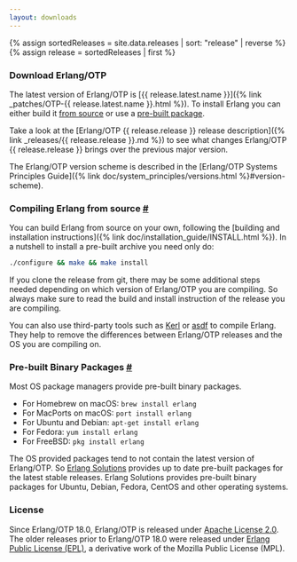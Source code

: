 ```yaml
---
layout: downloads
---
```

{% assign sortedReleases = site.data.releases | sort: "release" | reverse %}
{% assign release = sortedReleases | first %}

### Download Erlang/OTP

The latest version of Erlang/OTP is [{{ release.latest.name }}]({% link _patches/OTP-{{ release.latest.name }}.html %}). To install Erlang you can either build it [from source](#source) or use a [pre-built package](#prebuilt).

Take a look at the [Erlang/OTP {{ release.release }} release description]({% link _releases/{{ release.release }}.md %}) to see what changes Erlang/OTP {{ release.release }} brings over the previous major version.

The Erlang/OTP version scheme is described in the [Erlang/OTP Systems Principles Guide]({% link doc/system_principles/versions.html %}#version-scheme).

<!--end_excerpt-->

### Compiling Erlang from source <a href="#source" name="source">#</a>

You can build Erlang from source on your own, following the [building and installation instructions]({% link doc/installation_guide/INSTALL.html %}). In a nutshell to install a pre-built archive you need only do:

```bash
./configure && make && make install
```

If you clone the release from git, there may be some additional steps needed depending on which version of Erlang/OTP you are compiling. So always make sure to read the build and install instruction of the release you are compiling.

You can also use third-party tools such as [Kerl](https://github.com/kerl/kerl) or [asdf](https://github.com/asdf-vm/asdf-erlang) to compile Erlang. They help to remove the differences between Erlang/OTP releases and the OS you are compiling on.

### Pre-built Binary Packages <a href="#prebuilt" name="prebuilt">#</a>

Most OS package managers provide pre-built binary packages.

* For Homebrew on macOS: `brew install erlang`
* For MacPorts on macOS: `port install erlang`
* For Ubuntu and Debian: `apt-get install erlang`
* For Fedora: `yum install erlang`
* For FreeBSD: `pkg install erlang`

The OS provided packages tend to not contain the latest version of Erlang/OTP.
So [Erlang Solutions](https://www.erlang-solutions.com/downloads/) provides up to date pre-built packages for the latest stable releases. Erlang Solutions provides pre-built binary packages for Ubuntu, Debian, Fedora, CentOS and other operating systems.

### License

Since Erlang/OTP 18.0, Erlang/OTP is released under [Apache License 2.0](http://www.apache.org/licenses/LICENSE-2.0). The older releases prior to Erlang/OTP 18.0 were released under [Erlang Public License (EPL)](/EPLICENSE), a derivative work of the Mozilla Public License (MPL).

